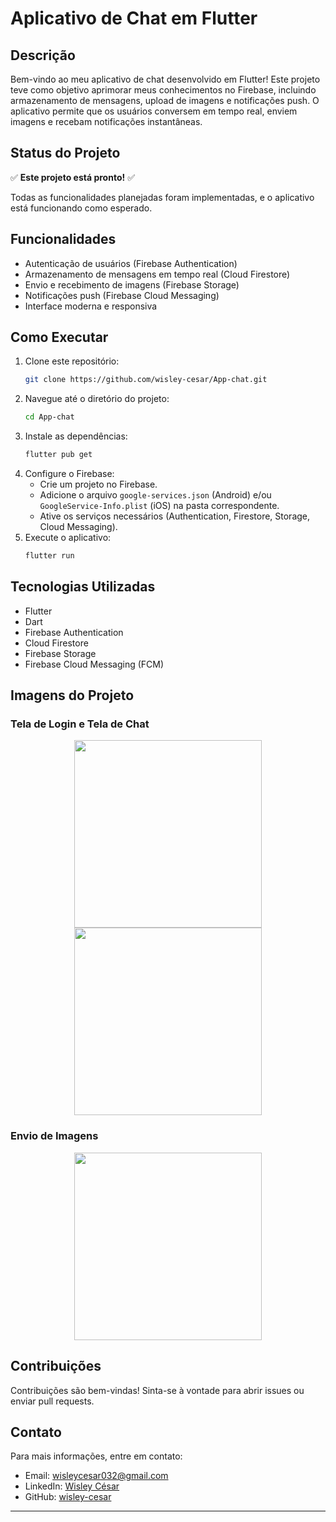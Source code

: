 # Aplicativo de Chat em Flutter

## Descrição

Bem-vindo ao meu aplicativo de chat desenvolvido em Flutter! Este projeto teve como objetivo aprimorar meus conhecimentos no Firebase, incluindo armazenamento de mensagens, upload de imagens e notificações push. O aplicativo permite que os usuários conversem em tempo real, enviem imagens e recebam notificações instantâneas.

## Status do Projeto

✅ **Este projeto está pronto!** ✅

Todas as funcionalidades planejadas foram implementadas, e o aplicativo está funcionando como esperado.

## Funcionalidades

- Autenticação de usuários (Firebase Authentication)
- Armazenamento de mensagens em tempo real (Cloud Firestore)
- Envio e recebimento de imagens (Firebase Storage)
- Notificações push (Firebase Cloud Messaging)
- Interface moderna e responsiva

## Como Executar

1. Clone este repositório:
   ```sh
   git clone https://github.com/wisley-cesar/App-chat.git
   ```
2. Navegue até o diretório do projeto:
   ```sh
   cd App-chat
   ```
3. Instale as dependências:
   ```sh
   flutter pub get
   ```
4. Configure o Firebase:
   - Crie um projeto no Firebase.
   - Adicione o arquivo `google-services.json` (Android) e/ou `GoogleService-Info.plist` (iOS) na pasta correspondente.
   - Ative os serviços necessários (Authentication, Firestore, Storage, Cloud Messaging).
5. Execute o aplicativo:
   ```sh
   flutter run
   ```

## Tecnologias Utilizadas

- Flutter
- Dart
- Firebase Authentication
- Cloud Firestore
- Firebase Storage
- Firebase Cloud Messaging (FCM)

## Imagens do Projeto

### Tela de Login e Tela de Chat
<div align="center">
  <img src="https://github.com/user-attachments/assets/2c6719c4-a65d-4072-8236-e8c6ec2fa58c" width="300"> 
  <img src="https://github.com/user-attachments/assets/b50c5ec4-3035-43b9-9099-b07370dbbb8a" width="300">
</div>

### Envio de Imagens
<div align="center">
  <img src="https://github.com/user-attachments/assets/132f1391-7d04-4767-9ab1-a8331d98cff7" width="300">
</div>

## Contribuições

Contribuições são bem-vindas! Sinta-se à vontade para abrir issues ou enviar pull requests.

## Contato

Para mais informações, entre em contato:

- Email: [wisleycesar032@gmail.com](mailto:wisleycesar032@gmail.com)
- LinkedIn: [Wisley César](https://www.linkedin.com/in/wisley-césar)
- GitHub: [wisley-cesar](https://github.com/wisley-cesar)

---


